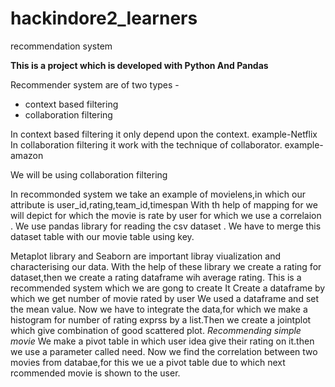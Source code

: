 # hackindore2_learners
recommendation system

**This is a project which is developed with Python And Pandas**

Recommender system are of two types - 
   * context based filtering
   * collaboration filtering
  
 In context based filtering it only depend upon the context.
    example-Netflix
 In collaboration filtering it work with the technique of collaborator.
    example-amazon
 
 We will be using collaboration filtering
 
 In recommonded system we take an example of movielens,in which our attribute is user_id,rating,team_id,timespan
 With th help of mapping for we will depict for which the movie is rate by user
 for which we use a correlaion .
 We use pandas library for reading the csv dataset .
 We have to merge this dataset table with our movie table using key.
 
 Metaplot library and Seaborn are important libray viualization and characterising our data.
 With the help of these library we create a rating for dataset,then we create a rating dataframe wih average rating.
 This is a recommended system which we are gong to create 
 It Create a dataframe by which we get number of movie rated by user
We used a dataframe and set the mean value. Now we have to integrate the data,for which we make a histogram for number of rating exprss by a list.Then we create a jointplot which give combination of good scattered plot.
_Recommending simple movie_
We make a pivot table in which user idea give their rating on it.then we use a parameter called need.
Now we find the correlation between two movies from databae,for this we ue a pivot table due to which next rcommended movie is shown to the user.
